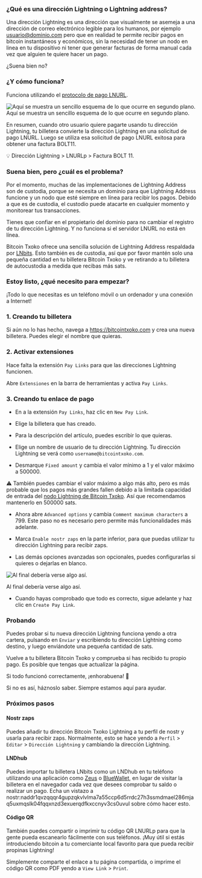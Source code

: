 ### ¿Qué es una dirección Lightning o Lightning address?
Una dirección Lightning es una dirección que visualmente se asemeja a una dirección de correo
electrónico legible para los humanos, por ejemplo usuario@dominio.com pero que en realidad te
permite recibir pagos en bitcoin instantáneos y económicos, sin la necesidad de tener un nodo en linea en tu dispositivo ni tener que generar facturas de forma manual cada vez que alguien te
quiere hacer un pago.

¿Suena bien no?

### ¿Y cómo funciona?
Funciona utilizando el [protocolo de pago LNURL](https://github.com/lnurl/luds/blob/legacy/lnurl-pay.md).

![Aquí se muestra un sencillo esquema de lo que ocurre en segundo plano.](https://blob.satellite.earth/908a8572fe3ec8c5b17bcbae1065b69af15b39958401c87128723f3250122cec)Aquí se muestra un sencillo esquema de lo que ocurre en segundo plano.

En resumen, cuando otro usuario quiere pagarte usando tu dirección Lightning, tu billetera convierte la dirección Lightning en una solicitud de pago LNURL. Luego se utiliza esa solicitud de pago LNURL exitosa para obtener una factura BOLT11.

💡 Dirección Lightning > LNURLp > Factura BOLT 11.

### Suena bien, pero ¿cuál es el problema?
Por el momento, muchas de las implementaciones de Lightning Address son de custodia, porque
se necesita un dominio para que Lightning Address funcione y un nodo que esté siempre en línea para recibir los pagos. Debido a que es de custodia, el custodio puede atacarte en cualquier momento y monitorear tus transacciones.

Tienes que confiar en el propietario del dominio para no cambiar el registro de tu dirección
Lightning. Y no funciona si el servidor LNURL no está en línea.

Bitcoin Txoko ofrece una sencilla solución de Lightning Address respaldada por [LNbits](https://lnbits.com/). Esto
también es de custodia, así que por favor mantén solo una pequeña cantidad en tu billetera Bitcoin
Txoko y ve retirando a tu billetera de autocustodia a medida que recibas más sats.

### Estoy listo, ¿qué necesito para empezar?
¡Todo lo que necesitas es un teléfono móvil o un ordenador y una conexión a Internet!

### 1. Creando tu billetera
Si aún no lo has hecho, navega a https://bitcointxoko.com y crea una nueva billetera. Puedes elegir el
nombre que quieras.

### 2. Activar extensiones
Hace falta la extensión `Pay Links` para que las direcciones Lightning funcionen.

Abre `Extensiones` en la barra de herramientas y activa `Pay Links`.

### 3. Creando tu enlace de pago
- En a la extensión `Pay Links`, haz clic en `New Pay Link`.

- Elige la billetera que has creado.

- Para la descripción del artículo, puedes escribir lo que quieras.

- Elige un nombre de usuario de tu dirección Lightning. Tu dirección Lightning se verá como `username@bitcointxoko.com`. 

- Desmarque `Fixed amount` y cambia el valor mínimo a 1 y el valor máximo a 500000.

⚠️ También puedes cambiar el valor máximo a algo más alto, pero es más probable que los pagos más grandes fallen debido a la limitada capacidad de entrada del [nodo Lightning de Bitcoin Txoko](https://amboss.space/node/03fb64900a7647b4499a88a6c30976333074dad3bb7702d0219bd84dc4ac4a241e). Así que recomendamos mantenerlo en 500000 sats.

- Ahora abre `Advanced options` y cambia `Comment maximum characters` a 799. Este paso no es necesario pero permite más funcionalidades más adelante.

- Marca `Enable nostr zaps` en la parte inferior, para que puedas utilizar tu dirección Lightning para recibir zaps.

- Las demás opciones avanzadas son opcionales, puedes configurarlas si quieres o dejarlas en
blanco.

![Al final debería verse algo así.](https://raw.githubusercontent.com/bitcointxoko/guides/main/images/lnurlp/lnurlp-config.png)

Al final debería verse algo así.

- Cuando hayas comprobado que todo es correcto, sigue adelante y haz clic en `Create Pay Link`.

### Probando
Puedes probar si tu nueva dirección Lightning funciona yendo a otra cartera, pulsando en `Enviar` y escribiendo tu dirección Lightning como destino, y luego enviándote una pequeña cantidad de sats.

Vuelve a tu billetera Bitcoin Txoko y comprueba si has recibido tu propio pago. Es posible que
tengas que actualizar la página.

Si todo funcionó correctamente, ¡enhorabuena! 🥳

Si no es así, háznoslo saber. Siempre estamos aquí para ayudar.

### Próximos pasos

#### Nostr zaps
Puedes añadir tu dirección Bitcoin Txoko Lightning a tu perfil de nostr y usarla para recibir zaps.
Normalmente, esto se hace yendo a `Perfil` > `Editar` > `Dirección Lightning` y
cambiando la dirección Lightning.

#### LNDhub
Puedes importar tu billetera LNbits como un LNDhub en tu teléfono utilizando una aplicación
como [Zeus](https://zeusln.app/) o [BlueWallet](https://bluewallet.io/), en lugar de visitar la billetera en el navegador cada vez que desees
comprobar tu saldo o realizar un pago. Echa un vistazo a nostr:naddr1qvzqqqr4gupzqkvlvlma7a55ccp6d5rrdc27h3ssmdmael286mjaq5uxmqslk04fqqxnzd3exuerqdfkxccnyv3cs0uvul sobre cómo hacer esto.

#### Código QR
También puedes compartir o imprimir tu código QR LNURLp para que la gente pueda escanearlo
fácilmente con sus teléfonos. ¡Muy útil si estás introduciendo bitcoin a tu comerciante local
favorito para que pueda recibir propinas Lightning!

Simplemente comparte el enlace a tu página compartida, o imprime el código QR como PDF
yendo a `View Link` > `Print`.
